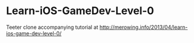 Learn-iOS-GameDev-Level-0
=========================

Teeter clone accompanying tutorial at http://merowing.info/2013/04/learn-ios-game-dev-level-0/